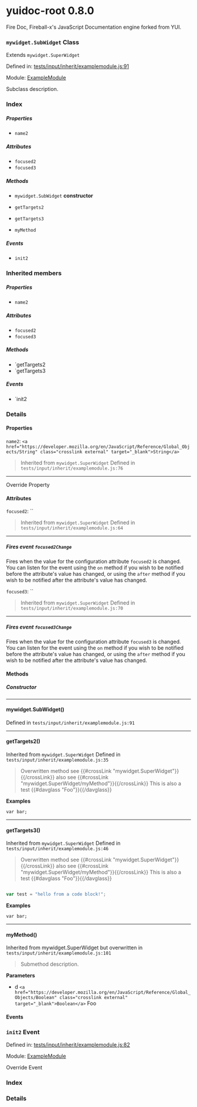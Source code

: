 
# yuidoc-root 0.8.0

Fire Doc, Fireball-x&#x27;s JavaScript Documentation engine forked from YUI.

### `mywidget.SubWidget` Class

Extends `mywidget.SuperWidget`

Defined in: [tests/input/inherit/examplemodule.js:91](../files/tests/input/inherit/examplemodule.js.js)

Module: [ExampleModule](../modules/ExampleModule.md)




Subclass description.

### Index

##### Properties

  - `name2`


##### Attributes

  - `focused2`
  - `focused3`


##### Methods

  - `mywidget.SubWidget` **constructor**

  - `getTargets2`
  - `getTargets3`
  - `myMethod`



##### Events

  - `init2`



### Inherited members

##### Properties

- `name2`

##### Attributes

- `focused2`
- `focused3`

##### Methods

- `getTargets2
- `getTargets3

##### Events

- `init2



### Details


#### Properties


`name2`: `<a href="https://developer.mozilla.org/en/JavaScript/Reference/Global_Objects/String" class="crosslink external" target="_blank">String</a>`

> Inherited from `mywidget.SuperWidget`
Defined in `tests/input/inherit/examplemodule.js:76`



---------------------

Override Property






#### Attributes


`focused2`: ``

> Inherited from `mywidget.SuperWidget`
Defined in `tests/input/inherit/examplemodule.js:64`



---------------------




##### Fires event `focused2Change`

Fires when the value for the configuration attribute `focused2` is
changed. You can listen for the event using the `on` method if you
wish to be notified before the attribute's value has changed, or
using the `after` method if you wish to be notified after the
attribute's value has changed.



`focused3`: ``

> Inherited from `mywidget.SuperWidget`
Defined in `tests/input/inherit/examplemodule.js:70`



---------------------




##### Fires event `focused3Change`

Fires when the value for the configuration attribute `focused3` is
changed. You can listen for the event using the `on` method if you
wish to be notified before the attribute's value has changed, or
using the `after` method if you wish to be notified after the
attribute's value has changed.





<!-- Method Block -->
#### Methods

##### Constructor

--------------------------
#### mywidget.SubWidget() 

Defined in `tests/input/inherit/examplemodule.js:91`



> 





--------------------------
#### getTargets2() 

Inherited from `mywidget.SuperWidget`
Defined in `tests/input/inherit/examplemodule.js:35`



> Overwritten method see {{#crossLink "mywidget.SuperWidget"}}{{/crossLink}}
also see {{#crossLink "mywidget.SuperWidget/myMethod"}}{{/crossLink}}
This is also a test {{#davglass "Foo"}}{{/davglass}}



**Examples**


    var bar;


--------------------------
#### getTargets3() 

Inherited from `mywidget.SuperWidget`
Defined in `tests/input/inherit/examplemodule.js:46`



> Overwritten method see {{#crossLink "mywidget.SuperWidget"}}{{/crossLink}}
also see {{#crossLink "mywidget.SuperWidget/myMethod"}}{{/crossLink}}
This is also a test {{#davglass "Foo"}}{{/davglass}}

```javascript

var test = "hello from a code block!";

```



**Examples**


    var bar;


--------------------------
#### myMethod() 

Inherited from mywidget.SuperWidget but overwritten in `tests/input/inherit/examplemodule.js:101`



> Submethod description.

**Parameters**
- d `<a href="https://developer.mozilla.org/en/JavaScript/Reference/Global_Objects/Boolean" class="crosslink external" target="_blank">Boolean</a>` Foo





#### Events

### `init2` Event


Defined in: [tests/input/inherit/examplemodule.js:82](../files/tests/input/inherit/examplemodule.js.js)

Module: [ExampleModule](../modules/ExampleModule.md)




Override Event

### Index







### Details






